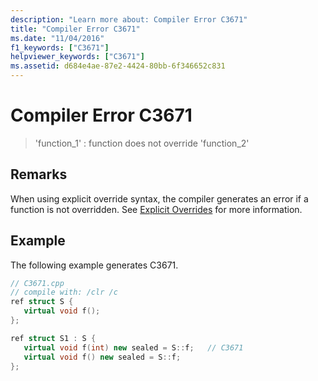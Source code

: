 ```yaml
---
description: "Learn more about: Compiler Error C3671"
title: "Compiler Error C3671"
ms.date: "11/04/2016"
f1_keywords: ["C3671"]
helpviewer_keywords: ["C3671"]
ms.assetid: d684e4ae-87e2-4424-80bb-6f346652c831
---
```

# Compiler Error C3671

> 'function_1' : function does not override 'function_2'

## Remarks

When using explicit override syntax, the compiler generates an error if a function is not overridden.  See [Explicit Overrides](../../extensions/explicit-overrides-cpp-component-extensions.md) for more information.

## Example

The following example generates C3671.

```cpp
// C3671.cpp
// compile with: /clr /c
ref struct S {
   virtual void f();
};

ref struct S1 : S {
   virtual void f(int) new sealed = S::f;   // C3671
   virtual void f() new sealed = S::f;
};
```
